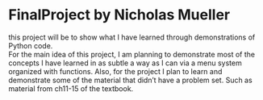 # FinalProject by Nicholas Mueller
this project will be to show what I have learned through demonstrations of Python code.  
For the main idea of this project, I am planning to demonstrate most of the concepts I have learned in as subtle a way as I can via a menu system organized with functions.
Also, for the project I plan to learn and demonstrate some of the material that didn’t have a problem set. Such as material from ch11-15 of the textbook.

